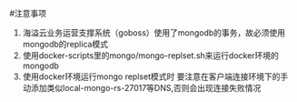 #注意事项

1. 海溢云业务运营支撑系统（goboss）使用了mongodb的事务，故必须使用mongodb的replica模式 
1. 使用docker-scripts里的mongo/mongo-replset.sh来运行docker环境的mongodb
1. 使用docker环境运行mongo replset模式时
    要注意在客户端连接环境下的手动添加类似local-mongo-rs-27017等DNS,否则会出现连接失败情况
